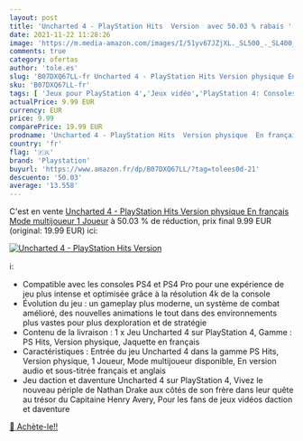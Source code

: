 ```yaml
---
layout: post
title: 'Uncharted 4 - PlayStation Hits  Version  avec 50.03 % rabais '
date: 2021-11-22 11:28:26
image: 'https://m.media-amazon.com/images/I/51yv67JZjXL._SL500_._SL400_.jpg'
comments: true
category: ofertas
author: 'tole.es'
slug: 'B07DXQ67LL-fr Uncharted 4 - PlayStation Hits Version physique En...'
sku: 'B07DXQ67LL-fr'
tags: [ 'Jeux pour PlayStation 4','Jeux vidéo','PlayStation 4: Consoles, jeux et accessoires','playstation', ]
actualPrice: 9.99 EUR
currency: EUR
price: 9.99
comparePrice: 19.99 EUR
prodname: 'Uncharted 4 - PlayStation Hits  Version physique  En français  Mode multijoueur  1 Joueur'
country: 'fr'
flag: '🇫🇷'
brand: 'Playstation'
buyurl: 'https://www.amazon.fr/dp/B07DXQ67LL/?tag=tolees0d-21'
descuento: '50.03'
average: '13.558'
---
```


C'est en vente [Uncharted 4 - PlayStation Hits  Version physique  En français  Mode multijoueur  1 Joueur](https://www.amazon.fr/dp/B07DXQ67LL/?tag=tolees0d-21)  à  50.03 % de réduction, prix final  9.99 EUR (original: 19.99 EUR) ici:

[![Uncharted 4 - PlayStation Hits  Version ](https://m.media-amazon.com/images/I/51yv67JZjXL._SL500_._SL400_.jpg)](https://www.amazon.fr/dp/B07DXQ67LL/?tag=tolees0d-21)

ℹ️:

- Compatible avec les consoles PS4 et PS4 Pro pour une expérience de jeu plus intense et optimisée grâce à la résolution 4k de la console
- Évolution du jeu : un gameplay plus moderne, un système de combat amélioré, des nouvelles animations le tout dans des environnements plus vastes pour plus dexploration et de stratégie
- Contenu de la livraison : 1 x Jeu Uncharted 4 sur PlayStation 4, Gamme : PS Hits, Version physique, Jaquette en français
- Caractéristiques : Entrée du jeu Uncharted 4 dans la gamme PS Hits, Version physique, 1 Joueur, Mode multijoueur disponible, En version audio et sous-titrée français et anglais
- Jeu daction et daventure Uncharted 4 sur PlayStation 4, Vivez le nouveau périple de Nathan Drake aux côtés de son frère dans leur quête au trésor du Capitaine Henry Avery, Pour les fans de jeux vidéos daction et daventure

[🛒 Achète-le!!](https://www.amazon.fr/dp/B07DXQ67LL/?tag=tolees0d-21)
